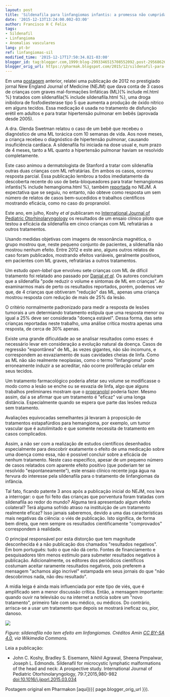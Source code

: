 ```yaml
---
layout: post
title: 'Sildenafila para linfangiomas infantis: a promessa não cumprida'
date: '2015-12-13T13:24:00.002-03:00'
author: Francisco H C Felix
tags:
- Sildenafil
- Linfangioma
- Anomalias vasculares
lang: pt-br
ref: linfangiomas-sil
modified_time: '2015-12-17T17:50:34.821-03:00'
blogger_id: tag:blogger.com,1999:blog-2993346515708552092.post-2956862652730329693
blogger_orig_url: https://pharmak.blogspot.com/2015/12/sildenafil-para-linfangiomas-infantis.html
---
```


Em uma [postagem](https://bit.ly/fhcflxeS) anterior, relatei uma publicação de 2012 no prestigiado jornal New England Journal of Medicine (NEJM) que dava conta de 3 casos de crianças com graves mal-formações linfáticas (ML){% include ml.html %} tratados com sildenafila{% include sildenafila.html %}, uma droga inibidora de fosfodiesterase tipo 5 que aumenta a produção de óxido nítrico em alguns tecidos. Essa medicação é usada no tratamento de disfunção erétil em adultos e para tratar hipertensão pulmonar em bebês (aprovada desde 2005).
<!--more-->

A dra. Glenda Swetman relatou o caso de um bebê que recebeu o diagnóstico de uma ML torácica com 10 semanas de vida. Aos nove meses, a criança recebeu o diagnóstico de hipertensão pulmonar, causando insuficiência cardíaca. A sildenafila foi iniciada na dose usual e, num prazo de 4 meses, tanto a ML quanto a hipertensão pulmonar haviam se resolvido completamente.

Este caso animou a dermatologista de Stanford a tratar com sildenafila outras duas crianças com ML refratárias. Em ambos os casos, ocorreu resposta parcial. Essa publicação lembrou a todos imediatamente da descoberta recente do uso de beta-bloqueadores para tratar hemangiomas infantis{% include hemangioma.html %}, também [reportada](https://bit.ly/fhcflxEw) no NEJM. A expectativa que se seguiu,
no entanto, não obteve como resposta um sem número de relatos de casos bem-sucedidos e trabalhos científicos mostrando eficácia, como no caso do propranolol.

Este ano, em julho, Koshy _et al_ publicaram no [International Journal of Pediatric Otorhinolaryngology](https://linkinghub.elsevier.com/retrieve/pii/S0165-5876(15)00159-7") os resultados de um ensaio clínico piloto que testou a eficácia da sildenafila em cinco crianças com ML refratárias a outros tratamentos.

Usando medidas objetivas com imagens de ressonância magnética, o grupo mostrou que, neste pequeno conjunto de pacientes, a sildenafila não mostrou nenhum efeito. Entre 2012 e este ano, alguns outros relatos de caso foram publicados, mostrando efeitos variáveis, geralmente positivos, em pacientes com ML graves, refratárias a outros tratamentos.

Um estudo _open-label_ que envolveu sete crianças com ML de difícil tratamento foi relatado ano passado por [Danial _et al_](https://www.ncbi.nlm.nih.gov/pmc/articles/PMC4024322/"). Os autores concluíram que a sildenafila "pode reduzir o volume e sintomas de ML em crianças". Ao examinarmos mais de perto os resultados reportados, porém, podemos ver que, de 4 crianças que obtiveram "redução" das ML, apenas uma criança mostrou resposta com redução de mais de 25% da lesão.

O critério normalmente padronizado para medir a resposta de lesões tumorais a um determiando tratamento estipula que uma resposta menor ou igual a 25% deve ser considerada "doença estável". Dessa forma, das sete crianças reportadas neste trabalho, uma análise crítica mostra apenas uma resposta, de cerca de 30% apenas.

Existe uma grande dificuldade ao se analisar resultados como esses: é necessário levar em consideração a evolução natural da doença. Casos de regressão "espontânea" de ML, às vezes gigantes, não são incomuns, e correspondem ao esvaziamento de suas cavidades cheias de linfa. Como as ML não são realmente neoplasias, como o termo "linfangioma" pode erroneamente induzir a se acreditar, não ocorre proliferação celular em seus tecidos.

Um tratamento farmacológico poderia afetar seu volume se modificasse o modo como a lesão se enche ou se esvazia de linfa, algo que alguns trabalhos preliminares mostram que o [propranolol](https://www.nejm.org/doi/full/10.1056/NEJMc1013217?viewType=Print) poderia fazer. Mesmo assim, daí a se afirmar que um tratamento é "eficaz" vai uma longa distância. Especialmente quando se espera que parte das lesões reduza sem tratamento.

Avaliações equivocadas semelhantes já levaram à proposição de tratamentos estapafúrdios para hemangioma, por exemplo, um tumor vascular que é autolimitado e que somente necessita de tratamento em casos complicados.

Assim, a não ser com a realização de estudos científicos desenhados especialmente para descobrir exatamente o efeito de uma medicação sobre uma doença como essa, não é possível concluir sobre a eficácia de nenhum tratamento. Neste caso específico, apesar de um pequeno número de casos relatados com aparente efeito positivo (que poderiam ter se resolvido "espontaneamente"), este ensaio clínico recente joga água na fervura do interesse pela sildenafila para o tratamento de linfangiomas da infância.

Tal fato, ficando patente 3 anos após a publicação inicial do NEJM, nos leva a interrogar: o que foi feito das crianças que porventura foram tratadas com sildenafila ao redor do mundo? Alguma terá apresentado algum efeito colateral? Terá alguma sofrido atraso na instituição de um tratamento realmente eficaz? Isso jamais saberemos, devido a uma das características mais negativas da ciência: o viés de publicação. Isto significa, de forma bem direta, que nem sempre os resultados cientificamente "comprovados" correspondem à realidade.

O principal responsável por esta distorção que tem magnitude desconhecida é a não publicação dos chamados "resultados negativos". Em bom português: tudo o que não dá certo. Fontes de financiamento e pesquisadores têm menos estímulo para submeter resultados negativos à publicação. Adicionalmente, os editores dos periódicos científicos costumam aceitar raramente resultados negativos, pois preferem a mensagem "achamos algo incrível" estampada em seus jornais do que "não descobrimos nada, não deu resultado".

A mídia leiga é ainda mais influenciada por este tipo de viés, que é amplificado sem a menor discussão crítica. Então, a mensagem importante: quando ouvir na televisão ou na internet a notícia sobre um "novo tratamento", primeiro fale com seu médico, ou médicos. Do contrário, arrisca-se a usar um tratamento que depois se mostrará ineficaz ou, pior, danoso.

![](https://upload.wikimedia.org/wikipedia/commons/c/c0/Sildenafil_Sandoz_Viagra_50mg_tablet.jpg)

_Figura: sildenafila não tem efeito em linfangiomas. Créditos Amin [CC BY-SA 4.0](https://creativecommons.org/licenses/by-sa/4.0), via Wikimedia Commons._

Leia a publicação:
- John C. Koshy, Bradley S. Eisemann, Nikhil Agrawal, Sheena Pimpalwar, Joseph L. Edmonds. Sildenafil for microcystic lymphatic malformations of the head and neck: A prospective study. International Journal of Pediatric Otorhinolaryngology, 79:7,2015,980-982 [doi:10.1016/j.ijporl.2015.03.034](https://doi.org/10.1016/j.ijporl.2015.03.034)

Postagem original em Pharmakon [aqui]({{ page.blogger_orig_url }}).

